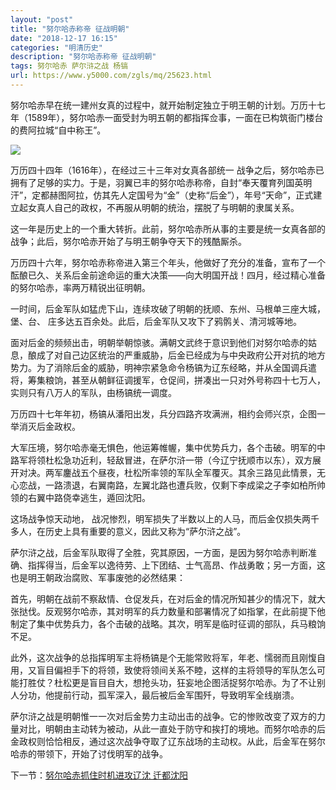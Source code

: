```yaml
---
layout: "post"
title: "努尔哈赤称帝 征战明朝"
date: "2018-12-17 16:15"
categories: "明清历史"
description: "努尔哈赤称帝 征战明朝"
tags: 努尔哈赤 萨尔浒之战 杨镐
url: https://www.y5000.com/zgls/mq/25623.html
---
```






努尔哈赤早在统一建州女真的过程中，就开始制定独立于明王朝的计划。万历十七年（1589年），努尔哈赤一面受封为明五朝的都指挥佥事，一面在已构筑衙门楼台的费阿拉城“自中称王”。

![](https://img.y5000.com/uploads/allimg/170919/13-1F919101R1210.jpg)

万历四十四年（1616年），在经过三十三年对女真各部统一
战争之后，努尔哈赤已拥有了足够的实力。于是，羽翼已丰的努尔哈赤称帝，自封“奉天覆育列国英明汗”，定都赫图阿拉，仿其先人定国号为“金”（史称“后金”），年号“天命”，正式建立起女真人自己的政权，不再服从明朝的统治，摆脱了与明朝的隶属关系。

这一年是历史上的一个重大转折。此前，努尔哈赤所从事的主要是统一女真各部的战争；此后，努尔哈赤开始了与明王朝争夺天下的残酷厮杀。

万历四十六年，努尔哈赤称帝进入第三个年头，他做好了充分的准备，宣布了一个酝酿已久、关系后金前途命运的重大决策——向大明国开战！四月，经过精心准备的努尔哈赤，率两万精锐出征明朝。

一时间，后金军队如猛虎下山，连续攻破了明朝的抚顺、东州、马根单三座大城，堡、台、 庄多达五百余处。此后，后金军队又攻下了鸦鹘关、清河城等地。

面对后金的频频出击，明朝举朝惊骇。满朝文武终于意识到他们对努尔哈赤的姑息，酿成了对自己边区统治的严重威胁，后金已经成为与中央政府公开对抗的地方势力。为了消除后金的威胁，明神宗紧急命令杨镐为辽东经略，并从全国调兵遣将，筹集粮饷，甚至从朝鲜征调援军，仓促间，拼凑出一只对外号称四十七万人，实则只有八万人的军队，由杨镐统一调度。

万历四十七年年初，杨镐从潘阳出发，兵分四路齐攻满洲，相约会师兴京，企图一举消灭后金政权。

大军压境，努尔哈赤毫无惧色，他运筹帷幄，集中优势兵力，各个击破。明军的中路军将领杜松急功近利，轻敌冒进，在萨尔浒一带（今辽宁抚顺市以东），双方展开对决。两军鏖战五个昼夜，杜松所率领的军队全军覆灭。其余三路见此情景，无心恋战，一路溃退，右翼南路，左翼北路也遭兵败，仅剩下李成梁之子李如柏所帅领的右翼中路侥幸逃生，遁回沈阳。

这场战争惊天动地， 战况惨烈，明军损失了半数以上的人马，而后金仅损失两千多人，在历史上具有重要的意义，因此又称为“萨尔浒之战”。

萨尔浒之战，后金军队取得了全胜，究其原因，一方面，是因为努尔哈赤判断准确、指挥得当，后金军以逸待劳、上下团结、士气高昂、作战勇敢；另一方面，这也是明王朝政治腐败、军事废弛的必然结果：

首先，明朝在战前不察敌情、仓促发兵，在对后金的情况所知甚少的情况下，就大张挞伐。反观努尔哈赤，其对明军的兵力数量和部署情况了如指掌，在此前提下他制定了集中优势兵力，各个击破的战略。其次，明军是临时征调的部队，兵马粮饷不足。

此外，这次战争的总指挥明军主将杨镐是个无能常败将军，年老、懦弱而且刚愎自用，又盲目偏袒手下的将领，致使将领间关系不睦，这样的主将领导的军队怎么可能打胜仗？杜松更是盲目自大，想抢头功，狂妄地企图活捉努尔哈赤。为了不让别人分功，他提前行动，孤军深入，最后被后金军围歼，导致明军全线崩溃。

萨尔浒之战是明朝惟一一次对后金势力主动出击的战争。它的惨败改变了双方的力量对比，明朝由主动转为被动，从此一直处于防守和挨打的境地。而努尔哈赤的后金政权则恰恰相反，通过这次战争夺取了辽东战场的主动权。从此，后金军在努尔哈赤的带领下，开始了讨伐明军的战争。

下一节：[努尔哈赤抓住时机进攻辽沈 迁都沈阳](https://www.y5000.com/zgls/mq/25625.html)
